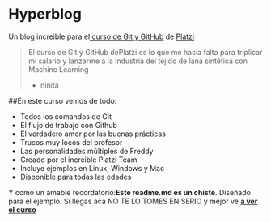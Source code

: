 # Hyperblog
Un blog increible para el[ curso de Git y GitHub](https://platzi.com/cursos/git-github/ "curso de Git y Github") de [Platzi](https//platzi.com/ "Platzi")
>El curso de Git y GitHub dePlatzi es lo que me hacía falta para triplicar mi salario y lanzarme a la industria del tejido de lana sintética con Machine Learning
> - niñita

##En este curso vemos de todo:
* Todos los comandos de Git
* El flujo de trabajo con Github
* El verdadero amor por las buenas prácticas
* Trucos muy locos del profesor
* Las personalidades múltiples de Freddy
* Creado por el increible Platzi Team
* Incluye ejemplos en Linux, Windows y Mac
* Disponible para todas las edades

Y como un amable recordatorio:**Este readme.md es un chiste**. Diseñado para el ejemplo. Si llegas acá NO TE LO TOMES EN SERIO y mejor ve [**a ver el curso**](https://platzi.com/cursos/git-github/ "a ver el curso")

